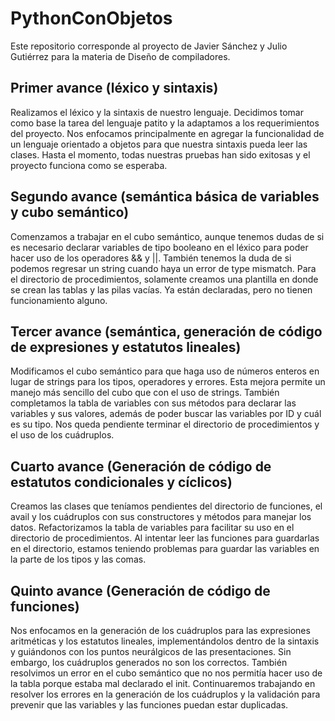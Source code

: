 # PythonConObjetos
Este repositorio corresponde al proyecto de Javier Sánchez y Julio Gutiérrez para la materia de Diseño de compiladores.

## Primer avance (léxico y sintaxis)
Realizamos el léxico y la sintaxis de nuestro lenguaje. Decidimos tomar como base la tarea del lenguaje patito y la adaptamos a los requerimientos del proyecto. Nos enfocamos principalmente en agregar la funcionalidad de un lenguaje orientado a objetos para que nuestra sintaxis pueda leer las clases. Hasta el momento, todas nuestras pruebas han sido exitosas y el proyecto funciona como se esperaba.

## Segundo avance (semántica básica de variables y cubo semántico)
Comenzamos a trabajar en el cubo semántico, aunque tenemos dudas de si es necesario declarar variables de tipo booleano en el léxico para poder hacer uso de los operadores && y ||. También tenemos la duda de si podemos regresar un string cuando haya un error de type mismatch. Para el directorio de procedimientos, solamente creamos una plantilla en donde se crean las tablas y las pilas vacías. Ya están declaradas, pero no tienen funcionamiento alguno.

## Tercer avance (semántica, generación de código de expresiones y estatutos lineales)
Modificamos el cubo semántico para que haga uso de números enteros en lugar de strings para los tipos, operadores y errores. Esta mejora permite un manejo más sencillo del cubo que con el uso de strings. También completamos la tabla de variables con sus métodos para declarar las variables y sus valores, además de poder buscar las variables por ID y cuál es su tipo. Nos queda pendiente terminar el directorio de procedimientos y el uso de los cuádruplos.

## Cuarto avance (Generación de código de estatutos condicionales y cíclicos)
Creamos las clases que teníamos pendientes del directorio de funciones, el avail y los cuádruplos con sus constructores y métodos para manejar los datos. Refactorizamos la tabla de variables para facilitar su uso en el directorio de procedimientos. Al intentar leer las funciones para guardarlas en el directorio, estamos teniendo problemas para guardar las variables en la parte de los tipos y las comas.

## Quinto avance (Generación de código de funciones)
Nos enfocamos en la generación de los cuádruplos para las expresiones aritméticas y los estatutos lineales, implementándolos dentro de la sintaxis y guiándonos con los puntos neurálgicos de las presentaciones. Sin embargo, los cuádruplos generados no son los correctos. También resolvimos un error en el cubo semántico que no nos permitía hacer uso de la tabla porque estaba mal declarado el init. Continuaremos trabajando en resolver los errores en la generación de los cuádruplos y la validación para prevenir que las variables y las funciones puedan estar duplicadas.
